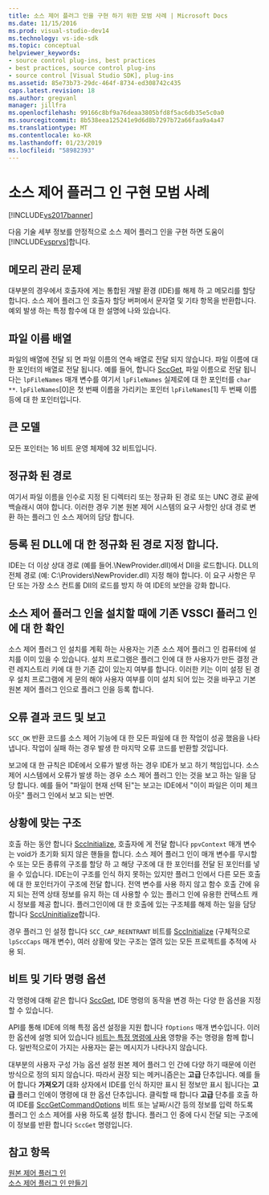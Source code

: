 ```yaml
---
title: 소스 제어 플러그 인을 구현 하기 위한 모범 사례 | Microsoft Docs
ms.date: 11/15/2016
ms.prod: visual-studio-dev14
ms.technology: vs-ide-sdk
ms.topic: conceptual
helpviewer_keywords:
- source control plug-ins, best practices
- best practices, source control plug-ins
- source control [Visual Studio SDK], plug-ins
ms.assetid: 85e73b73-29dc-464f-8734-ed308742c435
caps.latest.revision: 18
ms.author: gregvanl
manager: jillfra
ms.openlocfilehash: 99166c8bf9a76deaa3805bfd8f5ac6db35e5c0a0
ms.sourcegitcommit: 8b538eea125241e9d6d8b7297b72a66faa9a4a47
ms.translationtype: MT
ms.contentlocale: ko-KR
ms.lasthandoff: 01/23/2019
ms.locfileid: "58982393"
---
```

# <a name="best-practices-for-implementing-a-source-control-plug-in"></a>소스 제어 플러그 인 구현 모범 사례
[!INCLUDE[vs2017banner](../includes/vs2017banner.md)]

다음 기술 세부 정보를 안정적으로 소스 제어 플러그 인을 구현 하면 도움이 [!INCLUDE[vsprvs](../includes/vsprvs-md.md)]합니다.  
  
## <a name="memory-management-issues"></a>메모리 관리 문제  
 대부분의 경우에서 호출자에 게는 통합된 개발 환경 (IDE)를 해제 하 고 메모리를 할당 합니다. 소스 제어 플러그 인 호출자 할당 버퍼에서 문자열 및 기타 항목을 반환합니다. 예외 발생 하는 특정 함수에 대 한 설명에 나와 있습니다.  
  
## <a name="arrays-of-file-names"></a>파일 이름 배열  
 파일의 배열에 전달 되 면 파일 이름의 연속 배열로 전달 되지 않습니다. 파일 이름에 대 한 포인터의 배열로 전달 됩니다. 예를 들어, 합니다 [SccGet](../extensibility/sccget-function.md), 파일 이름으로 전달 됩니다는 `lpFileNames` 매개 변수를 여기서 `lpFileNames` 실제로에 대 한 포인터를 `char **`. `lpFileNames`[0]은 첫 번째 이름을 가리키는 포인터 `lpFileNames`[1] 두 번째 이름 등에 대 한 포인터입니다.  
  
## <a name="large-model"></a>큰 모델  
 모든 포인터는 16 비트 운영 체제에 32 비트입니다.  
  
## <a name="fully-qualified-paths"></a>정규화 된 경로  
 여기서 파일 이름을 인수로 지정 된 디렉터리 또는 정규화 된 경로 또는 UNC 경로 끝에 백슬래시 여야 합니다. 이러한 경우 기본 원본 제어 시스템의 요구 사항인 상대 경로 변환 하는 플러그 인 소스 제어의 담당 합니다.  
  
## <a name="specify-a-fully-qualified-path-for-the-registered-dll"></a>등록 된 DLL에 대 한 정규화 된 경로 지정 합니다.  
 IDE는 더 이상 상대 경로 (예를 들어.\NewProvider.dll)에서 Dll을 로드합니다. DLL의 전체 경로 (예: C:\Providers\NewProvider.dll) 지정 해야 합니다. 이 요구 사항은 무단 또는 가장 소스 컨트롤 Dll의 로드를 방지 하 여 IDE의 보안을 강화 합니다.  
  
## <a name="check-for-an-existing-vssci-plug-in-when-you-install-your-source-control-plug-in"></a>소스 제어 플러그 인을 설치할 때에 기존 VSSCI 플러그 인에 대 한 확인  
 소스 제어 플러그 인 설치를 계획 하는 사용자는 기존 소스 제어 플러그 인 컴퓨터에 설치를 이미 있을 수 있습니다. 설치 프로그램은 플러그 인에 대 한 사용자가 만든 결정 관련 레지스트리 키에 대 한 기존 값이 있는지 여부를 합니다. 이러한 키는 이미 설정 된 경우 설치 프로그램에 게 문의 해야 사용자 여부를 이미 설치 되어 있는 것을 바꾸고 기본 원본 제어 플러그 인으로 플러그 인을 등록 합니다.  
  
## <a name="error-result-codes-and-reporting"></a>오류 결과 코드 및 보고  
 `SCC_OK` 반환 코드를 소스 제어 기능에 대 한 모든 파일에 대 한 작업이 성공 했음을 나타냅니다. 작업이 실패 하는 경우 발생 한 마지막 오류 코드를 반환할 것입니다.  
  
 보고에 대 한 규칙은 IDE에서 오류가 발생 하는 경우 IDE가 보고 하기 책임입니다. 소스 제어 시스템에서 오류가 발생 하는 경우 소스 제어 플러그 인는 것을 보고 하는 일을 담당 합니다. 예를 들어 "파일이 현재 선택 된"는 보고는 IDE에서 "이이 파일은 이미 체크 아웃" 플러그 인에서 보고 되는 반면.  
  
## <a name="the-context-structure"></a>상황에 맞는 구조  
 호출 하는 동안 합니다 [SccInitialize](../extensibility/sccinitialize-function.md), 호출자에 게 전달 합니다 `ppvContext` 매개 변수는 void가 초기화 되지 않은 핸들을 합니다. 소스 제어 플러그 인이 매개 변수를 무시할 수 또는 모든 종류의 구조를 할당 하 고 해당 구조에 대 한 포인터를 전달 된 포인터를 넣을 수 있습니다. IDE는이 구조를 인식 하지 못하는 있지만 플러그 인에서 다른 모든 호출에 대 한 포인터가이 구조에 전달 합니다. 전역 변수를 사용 하지 않고 함수 호출 간에 유지 되는 전역 상태 정보를 유지 하는 데 사용할 수 있는 플러그 인에 유용한 컨텍스트 캐시 정보를 제공 합니다. 플러그인이에 대 한 호출에 있는 구조체를 해제 하는 일을 담당 합니다 [SccUninitialize](../extensibility/sccuninitialize-function.md)합니다.  
  
 경우 플러그 인 설정 합니다 `SCC_CAP_REENTRANT` 비트를 [SccInitialize](../extensibility/sccinitialize-function.md) (구체적으로 `lpSccCaps` 매개 변수), 여러 상황에 맞는 구조는 열려 있는 모든 프로젝트를 추적에 사용 되.  
  
## <a name="bitflags-and-other-command-options"></a>비트 및 기타 명령 옵션  
 각 명령에 대해 같은 합니다 [SccGet](../extensibility/sccget-function.md), IDE 명령의 동작을 변경 하는 다양 한 옵션을 지정할 수 있습니다.  
  
 API를 통해 IDE에 의해 특정 옵션 설정을 지원 합니다 `fOptions` 매개 변수입니다. 이러한 옵션에 설명 되어 있습니다 [비트는 특정 명령에 사용](../extensibility/bitflags-used-by-specific-commands.md) 영향을 주는 명령을 함께 합니다. 일반적으로이 가지는 사용자는 묻는 메시지가 나타나지 않습니다.  
  
 대부분의 사용자 구성 가능 옵션 설정 원본 제어 플러그 인 간에 다양 하기 때문에 이런 방식으로 정의 되지 않습니다. 따라서 권장 되는 메커니즘은는 **고급** 단추입니다. 예를 들어 합니다 **가져오기** 대화 상자에서 IDE를 인식 하지만 표시 된 정보만 표시 됩니다는 **고급** 플러그 인에이 명령에 대 한 옵션 단추입니다. 클릭할 때 합니다 **고급** 단추를 호출 하 여 IDE를 [SccGetCommandOptions](../extensibility/sccgetcommandoptions-function.md) 비트 또는 날짜/시간 등의 정보를 입력 하도록 플러그 인 소스 제어를 사용 하도록 설정 합니다. 플러그 인 중에 다시 전달 되는 구조에이 정보를 반환 합니다 `SccGet` 명령입니다.  
  
## <a name="see-also"></a>참고 항목  
 [원본 제어 플러그 인](../extensibility/source-control-plug-ins.md)   
 [소스 제어 플러그 인 만들기](../extensibility/internals/creating-a-source-control-plug-in.md)
